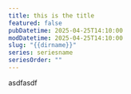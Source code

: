 ```yaml
---
title: this is the title
featured: false
pubDatetime: 2025-04-25T14:10:00
modDatetime: 2025-04-25T14:10:00
slug: "{{dirname}}"
series: seriesname
seriesOrder: ""
---
```

asdfasdf
